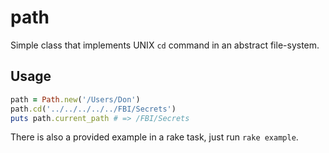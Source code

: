 # path

Simple class that implements UNIX `cd` command in an abstract file-system.

## Usage

```ruby
path = Path.new('/Users/Don')
path.cd('../../../../../FBI/Secrets')
puts path.current_path # => /FBI/Secrets
```

There is also a provided example in a rake task, just run `rake example`.
